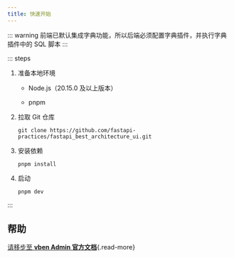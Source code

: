 ```yaml
---
title: 快速开始
---
```


::: warning
前端已默认集成字典功能，所以后端必须配置字典插件，并执行字典插件中的 SQL 脚本
:::

::: steps

1. 准备本地环境

    - Node.js（20.15.0 及以上版本）
    - <p>pnpm</p>

2. 拉取 Git 仓库

   ```shell
   git clone https://github.com/fastapi-practices/fastapi_best_architecture_ui.git
   ```

3. 安装依赖

   ```shell
   pnpm install
   ```

4. 启动

   ```shell
   pnpm dev
   ```

:::

## 帮助

[请移步至 **vben Admin 官方文档**](https://doc.vben.pro/){.read-more}